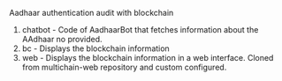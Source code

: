 Aadhaar authentication audit with blockchain
<br/>
1. chatbot - Code of AadhaarBot that fetches information about the AAdhaar no provided.
2. bc - Displays the blockchain information
3. web - Displays the blockchain information in a web interface. Cloned from multichain-web repository and custom configured.
